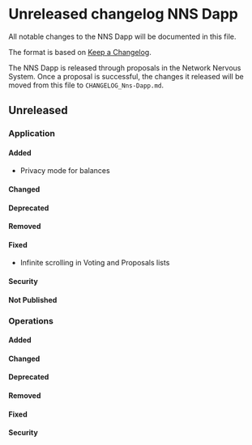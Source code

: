 # Unreleased changelog NNS Dapp

All notable changes to the NNS Dapp will be documented in this file.

The format is based on [Keep a Changelog](https://keepachangelog.com/en/1.0.0/).

The NNS Dapp is released through proposals in the Network Nervous System. Once a
proposal is successful, the changes it released will be moved from this file to
`CHANGELOG_Nns-Dapp.md`.

## Unreleased

### Application

#### Added

- Privacy mode for balances

#### Changed

#### Deprecated

#### Removed

#### Fixed

- Infinite scrolling in Voting and Proposals lists

#### Security

#### Not Published

### Operations

#### Added

#### Changed

#### Deprecated

#### Removed

#### Fixed

#### Security
